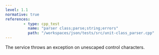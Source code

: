 ```yaml
---
level: 1.1
normative: true
references:
        - type: cpp_test
          name: "parser class;parse;string;errors"
          path: "/workspaces/json/tests/src/unit-class_parser.cpp"
---
```


The service throws an exception on unescaped control characters.